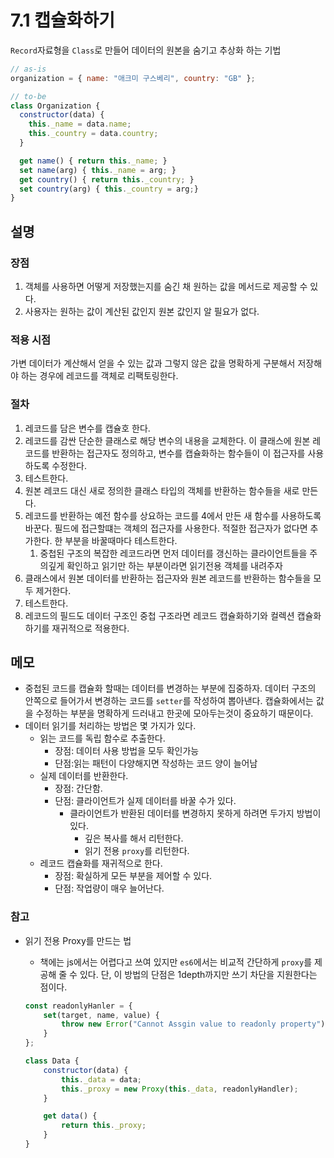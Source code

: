 # 7.1 캡슐화하기

`Record`자료형을 `Class`로 만들어 데이터의 원본을 숨기고 추상화 하는 기법

```js
// as-is
organization = { name: "애크미 구스베리", country: "GB" };
```

```js
// to-be
class Organization {
  constructor(data) {
    this._name = data.name;
    this._country = data.country;
  }

  get name() { return this._name; }
  set name(arg) { this._name = arg; }
  get country() { return this._country; }
  set country(arg) { this._country = arg;}
}
```

## 설명
### 장점

1. 객체를 사용하면 어떻게 저장했는지를 숨긴 채 원하는 값을 메서드로 제공할 수 있다.
2. 사용자는 원하는 값이 계산된 값인지 원본 값인지 알 필요가 없다.

### 적용 시점

가변 데이터가 계산해서 얻을 수 있는 값과 그렇지 않은 값을 명확하게 구분해서 저장해야 하는 경우에 레코드를 객체로 리팩토링한다.

### 절차

1. 레코드를 담은 변수를 캡슐호 한다.
2. 레코드를 감싼 단순한 클래스로 해당 변수의 내용을 교체한다. 이 클래스에 원본 레코드를 반환하는 접근자도 정의하고, 변수를 캡슐화하는 함수들이 이 접근자를 사용하도록 수정한다.
3. 테스트한다.
4. 원본 레코드 대신 새로 정의한 클래스 타입의 객체를 반환하는 함수들을 새로 만든다.
5. 레코드를 반환하는 예전 함수를 상요하는 코드를 4에서 만든 새 함수를 사용하도록 바꾼다. 필드에 접근할떄는 객체의 접근자를 사용한다. 적절한 접근자가 없다면 추가한다. 한 부분을 바꿀때마다 테스트한다.
    1. 중첩된 구조의 복잡한 레코드라면 먼저 데이터를 갱신하는 클라이언트들을 주의깊게 확인하고 읽기만 하는 부분이라면 읽기전용 객체를 내려주자
6. 클래스에서 원본 데이터를 반환하는 접근자와 원본 레코드를 반환하는 함수들을 모두 제거한다.
7. 테스트한다.
8. 레코드의 필드도 데이터 구조인 중첩 구조라면 레코드 캡슐화하기와 컬렉션 캡슐화하기를 재귀적으로 적용한다.

## 메모

- 중첩된 코드를 캡슐화 할때는 데이터를 변경하는 부분에 집중하자. 데이터 구조의 안쪽으로 들어가서 변경하는 코드를 `setter`를 작성하여 뽑아낸다. 캡슐화에서는 값을 수정하는 부분을 명확하게 드러내고 한곳에 모아두는것이 중요하기 때문이다.
- 데이터 읽기를 처리하는 방법은 몇 가지가 있다.
    - 읽는 코드를 독립 함수로 추출한다.
        - 장점: 데이터 사용 방법을 모두 확인가능
        - 단점:읽는 패턴이 다양해지면 작성하는 코드 양이 늘어남
    - 실제 데이터를 반환한다.
        - 장점: 간단함.
        - 단점: 클라이언트가 실제 데이터를 바꿀 수가 있다.
            - 클라이언트가 반환된 데이터를 변경하지 못하게 하려면 두가지 방법이 있다.
                - 깊은 복사를 해서 리턴한다.
                - 읽기 전용 `proxy`를 리턴한다.
    - 레코드 캡슐화를 재귀적으로 한다.
        - 장점: 확실하게 모든 부분을 제어할 수 있다.
        - 단점: 작업량이 매우 늘어난다.

### 참고
- 읽기 전용 Proxy를 만드는 법
    - 책에는 js에서는 어렵다고 쓰여 있지만 `es6`에서는 비교적 간단하게 `proxy`를 제공해 줄 수 있다. 단, 이 방법의 단점은 1depth까지만 쓰기 차단을 지원한다는 점이다.

    ```jsx
    const readonlyHanler = {
    	set(target, name, value) {
    		throw new Error("Cannot Assgin value to readonly property");
    	}
    };

    class Data {
    	constructor(data) {
    		this._data = data;
    		this._proxy = new Proxy(this._data, readonlyHandler);
    	}

    	get data() {
    		return this._proxy;
    	}
    }
    ```